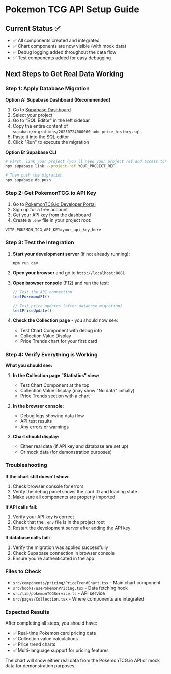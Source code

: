 # Pokemon TCG API Setup Guide

## Current Status ✅
- ✅ All components created and integrated
- ✅ Chart components are now visible (with mock data)
- ✅ Debug logging added throughout the data flow
- ✅ Test components added for easy debugging

## Next Steps to Get Real Data Working

### Step 1: Apply Database Migration

**Option A: Supabase Dashboard (Recommended)**
1. Go to [Supabase Dashboard](https://supabase.com/dashboard)
2. Select your project
3. Go to "SQL Editor" in the left sidebar
4. Copy the entire content of `supabase/migrations/20250724000000_add_price_history.sql`
5. Paste it into the SQL editor
6. Click "Run" to execute the migration

**Option B: Supabase CLI**
```bash
# First, link your project (you'll need your project ref and access token)
npx supabase link --project-ref YOUR_PROJECT_REF

# Then push the migration
npx supabase db push
```

### Step 2: Get PokemonTCG.io API Key

1. Go to [PokemonTCG.io Developer Portal](https://dev.pokemontcg.io/)
2. Sign up for a free account
3. Get your API key from the dashboard
4. Create a `.env` file in your project root:

```env
VITE_POKEMON_TCG_API_KEY=your_api_key_here
```

### Step 3: Test the Integration

1. **Start your development server** (if not already running):
   ```bash
   npm run dev
   ```

2. **Open your browser** and go to `http://localhost:8081`

3. **Open browser console** (F12) and run the test:
   ```javascript
   // Test the API connection
   testPokemonAPI()
   
   // Test price updates (after database migration)
   testPriceUpdate()
   ```

4. **Check the Collection page** - you should now see:
   - Test Chart Component with debug info
   - Collection Value Display
   - Price Trends chart for your first card

### Step 4: Verify Everything is Working

**What you should see:**

1. **In the Collection page "Statistics" view:**
   - Test Chart Component at the top
   - Collection Value Display (may show "No data" initially)
   - Price Trends section with a chart

2. **In the browser console:**
   - Debug logs showing data flow
   - API test results
   - Any errors or warnings

3. **Chart should display:**
   - Either real data (if API key and database are set up)
   - Or mock data (for demonstration purposes)

### Troubleshooting

**If the chart still doesn't show:**
1. Check browser console for errors
2. Verify the debug panel shows the card ID and loading state
3. Make sure all components are properly imported

**If API calls fail:**
1. Verify your API key is correct
2. Check that the `.env` file is in the project root
3. Restart the development server after adding the API key

**If database calls fail:**
1. Verify the migration was applied successfully
2. Check Supabase connection in browser console
3. Ensure you're authenticated in the app

### Files to Check

- `src/components/pricing/PriceTrendChart.tsx` - Main chart component
- `src/hooks/usePokemonPricing.tsx` - Data fetching hook
- `src/lib/pokemonTCGService.ts` - API service
- `src/pages/Collection.tsx` - Where components are integrated

### Expected Results

After completing all steps, you should have:
- ✅ Real-time Pokemon card pricing data
- ✅ Collection value calculations
- ✅ Price trend charts
- ✅ Multi-language support for pricing features

The chart will show either real data from the PokemonTCG.io API or mock data for demonstration purposes.
